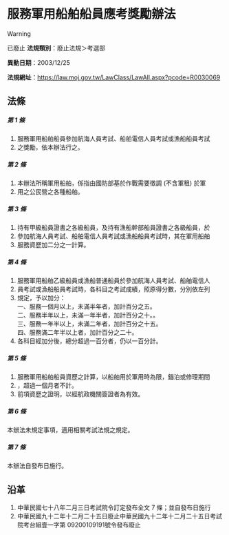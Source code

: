 # 服務軍用船舶船員應考獎勵辦法


> [!WARNING]
> 已廢止
**法規類別**：廢止法規＞考選部

**異動日期**：2003/12/25  

**法規網址**：https://law.moj.gov.tw/LawClass/LawAll.aspx?pcode=R0030069



## 法條
##### 第 1 條
1. 服務軍用船舶船員參加航海人員考試、船舶電信人員考試或漁船船員考試
1. 之獎勵，依本辦法行之。

##### 第 2 條
1. 本辦法所稱軍用船舶，係指由國防部基於作戰需要徵調 (不含軍租) 於軍
1. 用之公民營之各種船舶。

##### 第 3 條
1. 持有甲級船員證書之各級船員，及持有漁船幹部船員證書之各級船員，於
1. 參加航海人員考試、船舶電信人員考試或漁船船員考試時，其在軍用船舶
1. 服務資歷加二分之一計算。

##### 第 4 條
1. 服務軍用船舶乙級船員或漁船普通船員於參加航海人員考試、船舶電信人
1. 員考試或漁船船員考試時，各科目之考試成績，照原得分數，分別依左列
1. 規定，予以加分：  
一、服務一個月以上，未滿半年者，加計百分之五。  
二、服務半年以上，未滿一年半者，加計百分之十。。  
三、服務一年半以上，未滿二年者，加計百分之十五。  
四、服務滿二年半以上者，加計百分之二十。
1. 各科目經加分後，總分超過一百分者，仍以一百分計。

##### 第 5 條
1. 服務軍用船舶船員資歷之計算，以船舶用於軍用時為限，錨泊或修理期間
1. ，超過一個月者不計。
1. 前項資歷之證明，以經航政機關簽證者為有效。

##### 第 6 條
本辦法未規定事項，適用相關考試法規之規定。

##### 第 7 條
本辦法自發布日施行。

## 沿革
1. 中華民國七十八年二月三日考試院令訂定發布全文 7  條；並自發布日施行
1. 中華民國九十二年十二月二十五日廢止中華民國九十二年十二月二十五日考試院考台組壹一字第 09200109191號令發布廢止
